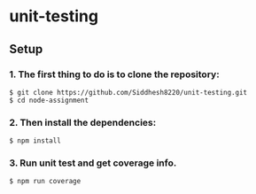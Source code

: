 # unit-testing

## Setup

### 1. The first thing to do is to clone the repository:

```
$ git clone https://github.com/Siddhesh8220/unit-testing.git
$ cd node-assignment
```

### 2. Then install the dependencies:

```
$ npm install
```

### 3. Run unit test and get coverage info.

```
$ npm run coverage
```
